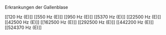 Erkrankungen der Gallenblase

[[120 Hz (E)]]
[[550 Hz (E)]]
[[950 Hz (E)]]
[[5370 Hz (E)]]
[[22500 Hz (E)]]
[[42500 Hz (E)]]
[[162500 Hz (E)]]
[[292500 Hz (E)]]
[[442200 Hz (E)]]
[[524370 Hz (E)]]